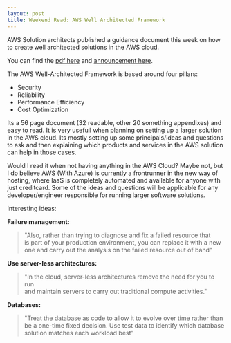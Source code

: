 ```yaml
---
layout: post
title: Weekend Read: AWS Well Architected Framework
---
```


AWS Solution architects published a guidance document this week on how to create well architected solutions in the AWS cloud.
  
You can find the [pdf here](http://d0.awsstatic.com/whitepapers/architecture/AWS_Well-Architected_Framework.pdf)
and [announcement here](https://aws.amazon.com/blogs/aws/are-you-well-architected/).
  
The AWS Well-Architected Framework is based around four pillars:  
- Security
- Reliability
- Performance Efficiency
- Cost Optimization
  
Its a 56 page document (32 readable, other 20 something appendixes) and easy to read. It is very usefull when planning on setting up a larger
solution in the AWS cloud. Its mostly setting up some principals/ideas and questions to ask and then explaining 
which products and services in the AWS solution can help in those cases.
  
Would I read it when not having anything in the AWS Cloud? Maybe not, but I do believe AWS (With Azure)
is currently a frontrunner in the new way of hosting, where IaaS is completely automated and
available for anyone with just creditcard. Some of the ideas and questions will be applicable for 
any developer/engineer responsible for running larger software solutions.
  
Interesting ideas:  
  
**Failure management:**  
> "Also, rather than trying to diagnose and fix a failed resource that  
> is part of your production environment, you can replace it with a new  
> one and carry out the analysis on the failed resource out of band"  
  
**Use server-less architectures:** 
> "In the cloud, server-less architectures remove the need for you to run  
> and maintain servers to carry out traditional compute activities."  
  
**Databases:**  
> "Treat the database as code to allow it to evolve over time rather than  
> be a one-time fixed decision. Use test data to identify which database   
> solution matches each workload best"  
  
  
 
 